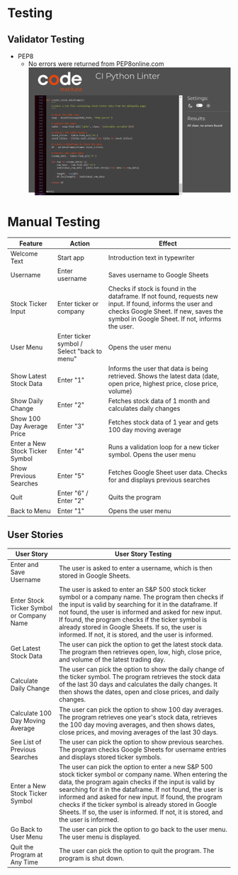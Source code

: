 # Testing

## Validator Testing

- PEP8
  - No errors were returned from PEP8online.com
![PEP8 Validation](assets/images/pep8_validation.png)

# Manual Testing

| Feature                        | Action                                      | Effect                                                                                      |
| ------------------------------ | ------------------------------------------- | ------------------------------------------------------------------------------------------- |
| Welcome Text                   | Start app                                   | Introduction text in typewriter                                                            |
| Username                       | Enter username                              | Saves username to Google Sheets                                                            |
| Stock Ticker Input             | Enter ticker or company                    | Checks if stock is found in the dataframe. If not found, requests new input. If found, informs the user and checks Google Sheet. If new, saves the symbol in Google Sheet. If not, informs the user. |
| User Menu                      | Enter ticker symbol / Select "back to menu" | Opens the user menu                                                                        |
| Show Latest Stock Data         | Enter "1"                                   | Informs the user that data is being retrieved. Shows the latest data (date, open price, highest price, close price, volume)                              |
| Show Daily Change              | Enter "2"                                   | Fetches stock data of 1 month and calculates daily changes                                  |
| Show 100 Day Average Price     | Enter "3"                                   | Fetches stock data of 1 year and gets 100 day moving average                               |
| Enter a New Stock Ticker Symbol | Enter "4"                                   | Runs a validation loop for a new ticker symbol. Opens the user menu                                                                        |
| Show Previous Searches         | Enter "5"                                   | Fetches Google Sheet user data. Checks for and displays previous searches                                                  |
| Quit                           | Enter "6" / Enter "2"                       | Quits the program                                                                         |
| Back to Menu                   | Enter "1"                                   | Opens the user menu                                                                       |

## User Stories

| User Story                                  | User Story Testing                                                                                          |
| ------------------------------------------- | ----------------------------------------------------------------------------------------------------------- |
| Enter and Save Username                     | The user is asked to enter a username, which is then stored in Google Sheets.                                |
| Enter Stock Ticker Symbol or Company Name    | The user is asked to enter an S&P 500 stock ticker symbol or a company name. The program then checks if the input is valid by searching for it in the dataframe. If not found, the user is informed and asked for new input. If found, the program checks if the ticker symbol is already stored in Google Sheets. If so, the user is informed. If not, it is stored, and the user is informed. |
| Get Latest Stock Data                       | The user can pick the option to get the latest stock data. The program then retrieves open, low, high, close price, and volume of the latest trading day. |
| Calculate Daily Change                      | The user can pick the option to show the daily change of the ticker symbol. The program retrieves the stock data of the last 30 days and calculates the daily changes. It then shows the dates, open and close prices, and daily changes. |
| Calculate 100 Day Moving Average            | The user can pick the option to show 100 day averages. The program retrieves one year's stock data, retrieves the 100 day moving averages, and then shows dates, close prices, and moving averages of the last 30 days. |
| See List of Previous Searches                | The user can pick the option to show previous searches. The program checks Google Sheets for username entries and displays stored ticker symbols. |
| Enter a New Stock Ticker Symbol              | The user can pick the option to enter a new S&P 500 stock ticker symbol or company name. When entering the data, the program again checks if the input is valid by searching for it in the dataframe. If not found, the user is informed and asked for new input. If found, the program checks if the ticker symbol is already stored in Google Sheets. If so, the user is informed. If not, it is stored, and the user is informed. |
| Go Back to User Menu                         | The user can pick the option to go back to the user menu. The user menu is displayed.                         |
| Quit the Program at Any Time                 | The user can pick the option to quit the program. The program is shut down.                                 |

